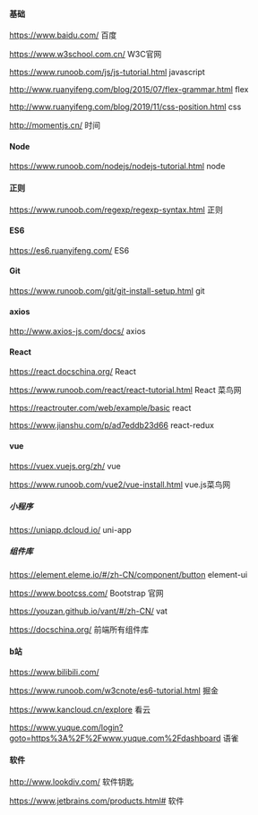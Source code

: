 #### 基础

https://www.baidu.com/                         百度

https://www.w3school.com.cn/                                                   W3C官网

https://www.runoob.com/js/js-tutorial.html                           javascript

http://www.ruanyifeng.com/blog/2015/07/flex-grammar.html       flex

http://www.ruanyifeng.com/blog/2019/11/css-position.html       css

http://momentjs.cn/                                时间

#### Node

https://www.runoob.com/nodejs/nodejs-tutorial.html       node

#### 正则

https://www.runoob.com/regexp/regexp-syntax.html    		正则

#### ES6

https://es6.ruanyifeng.com/                                                    ES6

#### Git

https://www.runoob.com/git/git-install-setup.html        git

#### axios 

http://www.axios-js.com/docs/                              axios

#### React

https://react.docschina.org/                                  React

https://www.runoob.com/react/react-tutorial.html   React 菜鸟网

https://reactrouter.com/web/example/basic              react   

https://www.jianshu.com/p/ad7eddb23d66              react-redux

#### vue

https://vuex.vuejs.org/zh/											vue 

https://www.runoob.com/vue2/vue-install.html      vue.js菜鸟网

##### 小程序

https://uniapp.dcloud.io/                          uni-app

##### 组件库

https://element.eleme.io/#/zh-CN/component/button   element-ui

https://www.bootcss.com/                                     Bootstrap  官网

https://youzan.github.io/vant/#/zh-CN/                  vat  

https://docschina.org/     前端所有组件库

#### b站

https://www.bilibili.com/         



https://www.runoob.com/w3cnote/es6-tutorial.html             掘金

https://www.kancloud.cn/explore												看云

https://www.yuque.com/login?goto=https%3A%2F%2Fwww.yuque.com%2Fdashboard   语雀

#### 软件

http://www.lookdiv.com/                                                    软件钥匙

https://www.jetbrains.com/products.html#                    软件